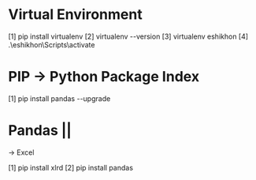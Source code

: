 # Virtual Environment
[1] pip install virtualenv
[2] virtualenv --version
[3] virtualenv eshikhon
[4]  .\eshikhon\Scripts\activate

# PIP -> Python Package Index 

[1] pip install pandas --upgrade

# Pandas  || 

-> Excel 

[1] pip install xlrd
[2] pip install pandas 